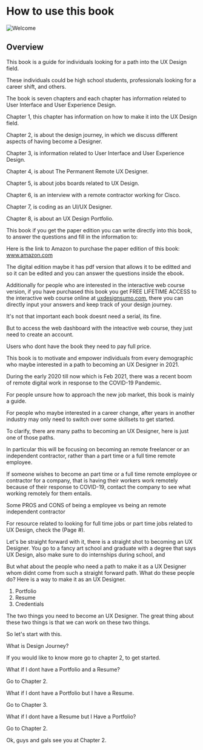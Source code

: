 # How to use this book

![Welcome](../../../files/img/36.PNG)

## Overview

This book is a guide for individuals looking for a path into the UX Design field. 

These individuals could be high school students, professionals looking for a career shift, and others. 

The book is seven chapters and each chapter has information related to User Interface and User Experience Design. 

Chapter 1, this chapter has information on how to make it into the UX Design field.

Chapter 2, is about the design journey, in which we discuss different aspects of having become a Designer.

Chapter 3, is information related to User Interface and User Experience Design.

Chapter 4, is about The Permanent Remote UX Designer.

Chapter 5, is about jobs boards related to UX Design.

Chapter 6, is an interview with a remote contractor working for Cisco.

Chapter 7, is coding as an UI/UX Designer.

Chapter 8, is about an UX Design Portfolio.

This book if you get the paper edition you can write directly into this book, to answer the questions and fill in the information to:

Here is the link to Amazon to purchase the paper edition of this book: www.amazon.com 

The digital edition maybe it has pdf version that allows it to be editted and so it can be edited and you can answer the questions inside the ebook.

Additionally for people who are interested in the interactive web course version, if you have purchased this book you get FREE LIFETIME ACCESS to the interactive web course online at [uxdesignsumo.com](http://uxdesignsumo.com), there you can directly input your answers and keep track of your design journey.

It's not that important each book doesnt need a serial, its fine.

But to access the web dashboard with the inteactive web course, they just need to create an account.

<!--- Why dont I put a coupon inside the book so they can use that if they bought the book they can use the coupon to get some free stuff like more assets or access to more content. --->

Users who dont have the book they need to pay full price.

This book is to motivate and empower individuals from every demographic who maybe interested in a path to becoming an UX Designer in 2021.

During the early 2020 till now which is Feb 2021, there was a recent boom of remote digital work in response to the COVID-19 Pandemic. 

For people unsure how to approach the new job market, this book is mainly a guide.

For people who maybe interested in a career change, after years in another industry may only need to switch over some skillsets to get started. 

To clarify, there are many paths to becoming an UX Designer, here is just one of those paths. 

In particular this will be focusing on becoming an remote freelancer or an independent contractor, rather than a part time or a full time remote employee. 

If someone wishes to become an part time or a full time remote employee or contractor for a company, that is having their workers work remotely because of their response to COVID-19, contact the company to see what working remotely for them entails.

Some PROS and CONS of being a employee vs being an remote independent contractor 

For resource related to looking for full time jobs or part time jobs related to UX Design, check the (Page #).

Let's be straight forward with it, there is a straight shot to becoming an UX Designer. You go to a fancy art school and graduate with a degree that says UX Design, also make sure to do internships during school, and 

But what about the people who need a path to make it as a UX Designer whom didnt come from such a straight forward path. What do these people do? Here is a way to make it as an UX Designer.

1. Portfolio
2. Resume
3. Credentials

The two things you need to become an UX Designer. The great thing about these two things is that we can work on these two things. 

So let's start with this. 

What is Design Journey?

If you would like to know more go to chapter 2, to get started.

What if I dont have a Portfolio and a Resume?

Go to Chapter 2.

What if I dont have a Portfolio but I have a Resume.

Go to Chapter 3.

What if I dont have a Resume but I Have a Portfolio?

Go to Chapter 2.

Ok, guys and gals see you at Chapter 2.